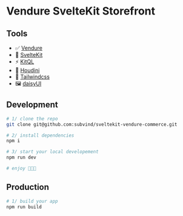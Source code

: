 # Vendure SvelteKit Storefront

## Tools

- ✅ [Vendure](https://www.vendure.io/)
- 🧡 [SvelteKit](https://kit.svelte.dev/)
- ⚡ [KitQL](https://www.kitql.dev/)
- 🎩 [Houdini](https://www.houdinigraphql.com/)
- 🎨 [Tailwindcss](https://tailwindcss.com/)
- 🖼️ [daisyUI](https://daisyui.com/)

## Development

```bash
# 1/ clone the repo
git clone git@github.com:subvind/sveltekit-vendure-commerce.git

# 2/ install dependencies
npm i

# 3/ start your local developement
npm run dev

# enjoy 🥳🥳🥳
```

## Production

```bash
# 1/ build your app
npm run build
```
